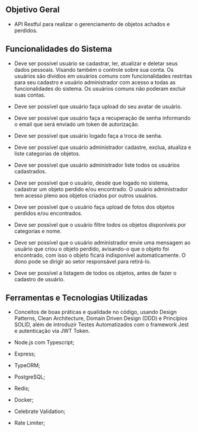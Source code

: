 ## Objetivo Geral

- API Restful para realizar o gerenciamento de objetos achados e perdidos.

## Funcionalidades do Sistema

- Deve ser possível usuário se cadastrar, ler, atualizar e deletar seus dados pessoais. Visando também o controle sobre sua conta. Os usuários são dividios em usuários comuns com funcionalidades restritas para seu cadastro e usuário administrador com acesso a todas as funcionalidades do sistema. Os usuários comuns não poderam excluir suas contas.

- Deve ser possível que usuário faça upload do seu avatar de usuário.

- Deve ser possível que usuário faça a recuperação de senha informando o email que será enviado um token de autorização.

- Deve ser possível que usuário logado faça a troca de senha.

- Deve ser possível que usuário administrador cadastre, exclua, atualiza e liste categorias de objetos.

- Deve ser possível que usuário administrador liste todos os usuários cadastrados.

- Deve ser possível que o usuário, desde que logado no sistema, cadastrar um objeto perdido e/ou encontrado. O usuário administrador tem acesso pleno aos objetos criados por outros usuários.

- Deve ser possível que o usuário faça upload de fotos dos objetos perdidos e/ou encontrados.

- Deve ser possível que o usuário filtre todos os objetos disponíveis por categorias e nome.

- Deve ser possível que o usuário administrador envie uma mensagem ao usuário que criou o objeto perdido, avisando-o que o objeto foi encontrado, com isso o objeto ficará indisponível automaticamente. O dono pode se dirigir ao setor responsável para retirá-lo.

- Deve ser possível a listagem de todos os objetos, antes de fazer o cadastro de usuário.

## Ferramentas e Tecnologias Utilizadas

- Conceitos de boas práticas e qualidade no código, usando Design Patterns, Clean Architecture, Domain Driven Design (DDD) e Princípios SOLID, além de introduzir Testes Automatizados com o framework Jest e autenticação via JWT Token.

- Node.js com Typescript;

- Express;

- TypeORM;

- PostgreSQL;

- Redis;

- Docker;

- Celebrate Validation;

- Rate Limiter;
